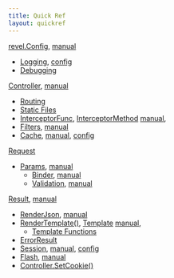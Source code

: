 ```yaml
---
title: Quick Ref
layout: quickref
---
```


[revel.Config](https://godoc.org/github.com/revel/revel#Config),  [manual](../manual/appconf.html)
- [Logging](../manual/logging.html), [config](../manual/appconf.html#logging)
- [Debugging](../manual/debug.html)


[Controller](https://godoc.org/github.com/revel/revel#Controller), [manual](../manual/controllers.html)

- [Routing](../manual/routing.html)
- [Static Files](../manual/routing.html#StaticFiles)
- [InterceptorFunc](https://godoc.org/github.com/revel/revel#InterceptorFunc), [InterceptorMethod](https://godoc.org/github.com/revel/revel#InterceptorMethod)  [manual](../manual/interceptors.html),
- [Filters](https://godoc.org/github.com/revel/revel#Filters), [manual](../manual/filters.html)
- [Cache](https://godoc.org/github.com/revel/revel#Cache), [manual](../manual/cache.html), [config](../manual/appconf.html#cache)

[Request](https://godoc.org/github.com/revel/revel#Request)

- [Params](https://godoc.org/github.com/revel/revel#Params), [manual](../manual/parameters.html)
  - [Binder](https://godoc.org/github.com/revel/revel#Binder), [manual](../manual/parameters.html#binder)
  - [Validation](https://godoc.org/github.com/revel/revel#Validation), [manual](../manual/validation.html)


[Result](https://godoc.org/github.com/revel/revel#Result), [manual](../manual/results.html)

- [RenderJson](https://godoc.org/github.com/revel/revel#Controller.RenderJson), [manual](../manual/results.html#RenderJson)
- [RenderTemplate()](https://godoc.org/github.com/revel/revel#Controller.RenderTemplate), [Template](https://godoc.org/github.com/revel/revel#Template) [manual](../manual/templates.html), 
  - [Template Functions](../manual/templates.html#functions)
- [ErrorResult](https://godoc.org/github.com/revel/revel#ErrorResult)
-  [Session](https://godoc.org/github.com/revel/revel#Session), [manual](../manual/sessionflash.html#session), [config](../manual/appconf.html#session)
- [Flash](https://godoc.org/github.com/revel/revel#Flash), [manual](../manual/sessionflash.html#flash)
 - [Controller.SetCookie()](https://godoc.org/github.com/revel/revel#Controller.SetCookie)